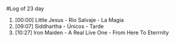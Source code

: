 #Log of 23 day

1. [00:00] Little Jesus - Río Salvaje - La Magia
1. [09:07] Siddhartha - Únicos - Tarde
1. [10:27] Iron Maiden - A Real Live One - From Here To Eterrnity

